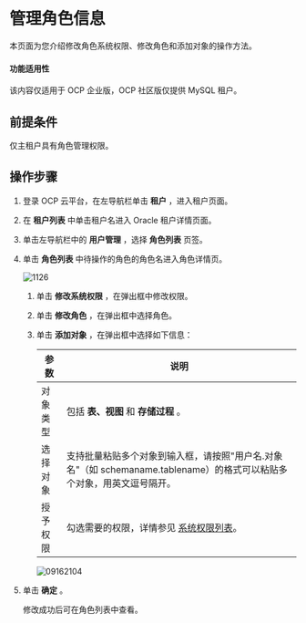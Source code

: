 # 管理角色信息

本页面为您介绍修改角色系统权限、修改角色和添加对象的操作方法。

<main id="notice" type='notice'>
<h4>功能适用性</h4>
<p>该内容仅适用于 OCP 企业版，OCP 社区版仅提供 MySQL 租户。</p>
</main>

## 前提条件

仅主租户具有角色管理权限。

## 操作步骤

1. 登录 OCP 云平台，在左导航栏单击 **租户** ，进入租户页面。

2. 在 **租户列表** 中单击租户名进入 Oracle 租户详情页面。

3. 单击左导航栏中的 **用户管理** ，选择 **角色列表** 页签。

4. 单击 **角色列表** 中待操作的角色的角色名进入角色详情页。

   ![1126](https://obbusiness-private.oss-cn-shanghai.aliyuncs.com/doc/img/ocp/%E8%A7%92%E8%89%B2%E8%AF%A6%E6%83%85.png)

   1. 单击 **修改系统权限** ，在弹出框中修改权限。

   2. 单击 **修改角色** ，在弹出框中选择角色。

   3. 单击 **添加对象** ，在弹出框中选择如下信息：

      |  参数  |                                   说明                                    |
      |------|-------------------------------------------------------------------------|
      | 对象类型 | 包括 **表、视图** 和 **存储过程** 。                                                |
      | 选择对象 | 支持批量粘贴多个对象到输入框，请按照"用户名.对象名"（如 schemaname.tablename）的格式可以粘贴多个对象，用英文逗号隔开。 |
      | 授予权限 | 勾选需要的权限，详情参见 [系统权限列表](../300.system-privileges-in-a-mysql-tenant.md)。     |

      ![09162104](https://help-static-aliyun-doc.aliyuncs.com/assets/img/zh-CN/4560562361/p327453.png)

5. 单击 **确定** 。

   修改成功后可在角色列表中查看。
